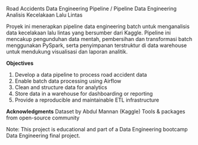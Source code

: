 Road Accidents Data Engineering Pipeline / Pipeline Data Engineering Analisis Kecelakaan Lalu Lintas

Proyek ini menerapkan pipeline data engineering batch untuk menganalisis data kecelakaan lalu lintas yang bersumber dari Kaggle. Pipeline ini mencakup pengunduhan data mentah, pembersihan dan transformasi batch menggunakan PySpark, serta penyimpanan terstruktur di data warehouse untuk mendukung visualisasi dan laporan analitik.

**Objectives**

1. Develop a data pipeline to process road accident data
2. Enable batch data processing using Airflow
3. Clean and structure data for analytics
4. Store data in a warehouse for dashboarding or reporting
5. Provide a reproducible and maintainable ETL infrastructure

**Acknowledgments**
Dataset by Abdul Mannan (Kaggle)
Tools & packages from open-source community

Note: This project is educational and part of a Data Engineering bootcamp Data Engineering final project.
